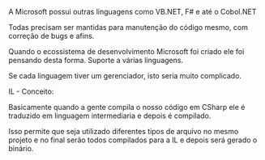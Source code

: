 
A Microsoft possui outras linguagens como VB.NET, F# e até o Cobol.NET

Todas precisam ser mantidas para manutenção do código mesmo, com correção de bugs e afins.

Quando o ecossistema de desenvolvimento Microsoft foi criado ele foi pensando desta forma. Suporte a várias linguagens.

Se cada linguagem tiver um gerenciador, isto seria muito complicado.

IL - Conceito:

Basicamente quando a gente compila o nosso código em CSharp ele é traduzido em linguagem intermediaria e depois é compilado.

Isso permite que seja utilizado diferentes tipos de arquivo no mesmo projeto e no final serão todos compilados para a IL e depois será gerado o binário.

